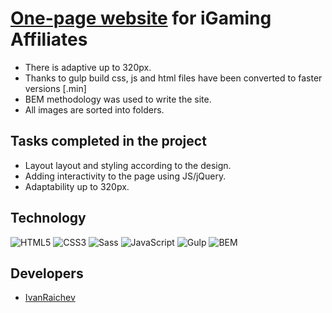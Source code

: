 # <a href="https://ivanraichev.github.io/Test-for-Affnetix/">One-page website</a>  for iGaming Affiliates


- There is adaptive up to 320px.
- Thanks to gulp build css, js and html files have been converted to faster versions [.min]
- BEM methodology was used to write the site.
- All images are sorted into folders.


## Tasks completed in the project
  
- Layout layout and styling according to the design.
- Adding interactivity to the page using JS/jQuery.
- Adaptability up to 320px.

  
## Technology
![HTML5](https://img.shields.io/badge/-HTML5-e34f26?logo=html5&logoColor=white)
![CSS3](https://img.shields.io/badge/-CSS3-1572b6?logo=css3&logoColor=white)
![Sass](https://img.shields.io/badge/Sass-cc6699?logo=sass&color=pink)
![JavaScript](https://img.shields.io/badge/-JavaScript-f7df1e?logo=javaScript&logoColor=black)
![Gulp](https://img.shields.io/badge/-Gulp-99d6f8?logo=gulp&logoColor=black)
![BEM](https://img.shields.io/badge/-BEM-yellowgreen)

## Developers

- [IvanRaichev](https://github.com/IvanRaichev)
